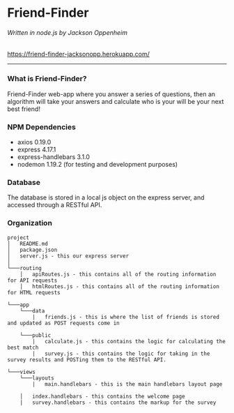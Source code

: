 # Friend-Finder

###### Written in node.js by Jackson Oppenheim

https://friend-finder-jacksonopp.herokuapp.com/

---

### What is Friend-Finder?

Friend-Finder web-app where you answer a series of questions, then an algorithm will take your answers and calculate who is your will be your next best friend!

### NPM Dependencies

-  axios 0.19.0
-  express 4.17.1
-  express-handlebars 3.1.0
-  nodemon 1.19.2 (for testing and development purposes)

### Database

The database is stored in a local js object on the express server, and accessed through a RESTful API.

### Organization

```
project
│   README.md
│   package.json
│   server.js - this our express server
│
└───routing
    │   apiRoutes.js - this contains all of the routing information for API requests
    │   htmlRoutes.js - this contains all of the routing information for HTML requests

└───app
    └───data
        |   friends.js - this is where the list of friends is stored and updated as POST requests come in

    └───public
        |   calculate.js - this contains the logic for calculating the best match
        |   survey.js - this contains the logic for taking in the survey results and POSTing them to the RESTful API.

└───views
    └───layouts
        |   main.handlebars - this is the main handlebars layout page

    │   index.handlebars - this contains the welcome page
    |   survey.handlebars - this contains the markup for the survey

```

